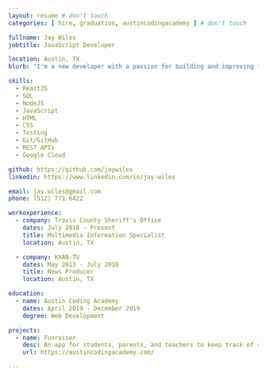 ```yaml
---
layout: resume # don't touch
categories: [ hire, graduation, austincodingacademy ] # don't touch

fullname: Jay Wiles
jobtitle: JavaScript Developer

location: Austin, TX
blurb: "I'm a new developer with a passion for building and improving front-end and back-end applications."

skills:
  - ReactJS
  - SQL
  - NodeJS
  - JavaScript
  - HTML
  - CSS
  - Testing
  - Git/GitHub
  - REST APIs
  - Google Cloud

github: https://github.com/jaywiles
linkedin: https://www.linkedin.com/in/jay-wiles

email: jay.wiles@gmail.com
phone: (512) 771-6422

workexperience:
  - company: Travis County Sheriff's Office
    dates: July 2018 - Present
    title: Multimedia Information Specialist
    location: Austin, TX

  - company: KXAN-TV
    dates: May 2013 - July 2018
    title: News Producer
    location: Austin, TX

education:
  - name: Austin Coding Academy
    dates: April 2019 - December 2019
    degree: Web Development

projects:
  - name: Funraiser
    desc: An app for students, parents, and teachers to keep track of school volunteer hours
    url: https://austincodingacademy.com/

---
```

